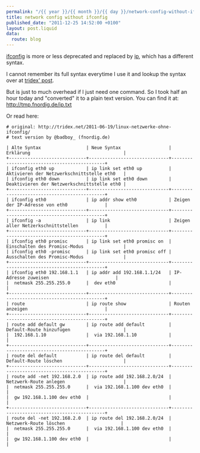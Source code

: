 ```yaml
---
permalink: "/{{ year }}/{{ month }}/{{ day }}/network-config-without-ifconfig"
title: network config without ifconfig
published_date: "2011-12-25 14:52:00 +0100"
layout: post.liquid
data:
  route: blog
---
```

[ifconfig](http://linux.die.net/man/8/ifconfig) is more or less deprecated and replaced by [ip](http://linux.die.net/man/8/ip), which has a different syntax.

I cannot remember its full syntax everytime I use it and lookup the syntax over at [tridex' post](http://tridex.net/2011-06-19/linux-netzwerke-ohne-ifconfig/).

But is just to much overhead if I just need one command. So I took half an hour today and "converted" it to a plain text version. You can find it at: <http://tmp.fnordig.de/ip.txt>

Or read here:

    # original: http://tridex.net/2011-06-19/linux-netzwerke-ohne-ifconfig/
    # text version by @badboy_ (fnordig.de)

    | Alte Syntax                 | Neue Syntax                  | Erklärung                                   |
    +-----------------------------+------------------------------+---------------------------------------------+
    | ifconfig eth0 up            | ip link set eth0 up          | Aktivieren der Netzwerkschnittstelle eth0   |
    | ifconfig eth0 down          | ip link set eth0 down        | Deaktivieren der Netzwerkschnittstelle eth0 |
    +-----------------------------+------------------------------+---------------------------------------------+
    | ifconfig eth0               | ip addr show eth0            | Zeigen der IP-Adresse von eth0              |
    +-----------------------------+------------------------------+---------------------------------------------+
    | ifconfig -a                 | ip link                      | Zeigen aller Netzerkschnittstellen          |
    +-----------------------------+------------------------------+---------------------------------------------+
    | ifconfig eth0 promisc       | ip link set eth0 promisc on  | Einschalten des Promisc-Modus               |
    | ifconfig eth0 -promisc      | ip link set eth0 promisc off | Ausschalten des Promisc-Modus               |
    +-----------------------------+------------------------------+---------------------------------------------+
    | ifconfig eth0 192.168.1.1   | ip addr add 192.168.1.1/24   | IP-Adresse zuweisen                         |
    |  netmask 255.255.255.0      |  dev eth0                    |                                             |
    +-----------------------------+------------------------------+---------------------------------------------+
    | route                       | ip route show                | Routen anzeigen                             |
    +-----------------------------+------------------------------+---------------------------------------------+
    | route add default gw        | ip route add default         | Default-Route hinzufügen                    |
    |  192.168.1.10               |  via 192.168.1.10            |                                             |
    +-----------------------------+------------------------------+---------------------------------------------+
    | route del default           | ip route del default         | Default-Route löschen                       |
    +-----------------------------+------------------------------+---------------------------------------------+
    | route add -net 192.168.2.0  | ip route add 192.168.2.0/24  | Netzwerk-Route anlegen                      |
    |  netmask 255.255.255.0      |  via 192.168.1.100 dev eth0  |                                             |
    |  gw 192.168.1.100 dev eth0  |                              |                                             |
    +-----------------------------+------------------------------+---------------------------------------------+
    | route del -net 192.168.2.0  | ip route del 192.168.2.0/24  |  Netzwerk-Route löschen                     |
    |  netmask 255.255.255.0      |  via 192.168.1.100 dev eth0  |                                             |
    |  gw 192.168.1.100 dev eth0  |                              |                                             |
